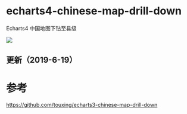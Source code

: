 # echarts4-chinese-map-drill-down

Echarts4 中国地图下钻至县级

![](static/img/demo.gif)

## 更新（2019-6-19）

# 参考

https://github.com/touxing/echarts3-chinese-map-drill-down
